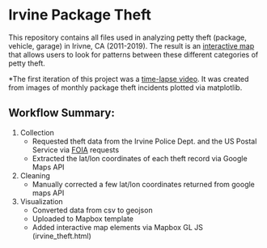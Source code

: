 # Irvine Package Theft
This repository contains all files used in analyzing petty theft (package, vehicle, garage) in Irivne, CA (2011-2019). The result is an [interactive map](https://hassenmorad.github.io/irvine.html) that allows users to look for patterns between these different categories of petty theft.

*The first iteration of this project was a [time-lapse video](https://youtu.be/a6sYRXIeFhY). It was created from images of monthly package theft incidents plotted via matplotlib.

## Workflow Summary:
1. Collection
    - Requested theft data from the Irvine Police Dept. and the US Postal Service via [FOIA](https://en.wikipedia.org/wiki/Freedom_of_Information_Act_(United_States)) requests
    - Extracted the lat/lon coordinates of each theft record via Google Maps API 
2. Cleaning
    - Manually corrected a few lat/lon coordinates returned from google maps API
3. Visualization
    - Converted data from csv to geojson
    - Uploaded to Mapbox template
    - Added interactive map elements via Mapbox GL JS (irvine_theft.html)
